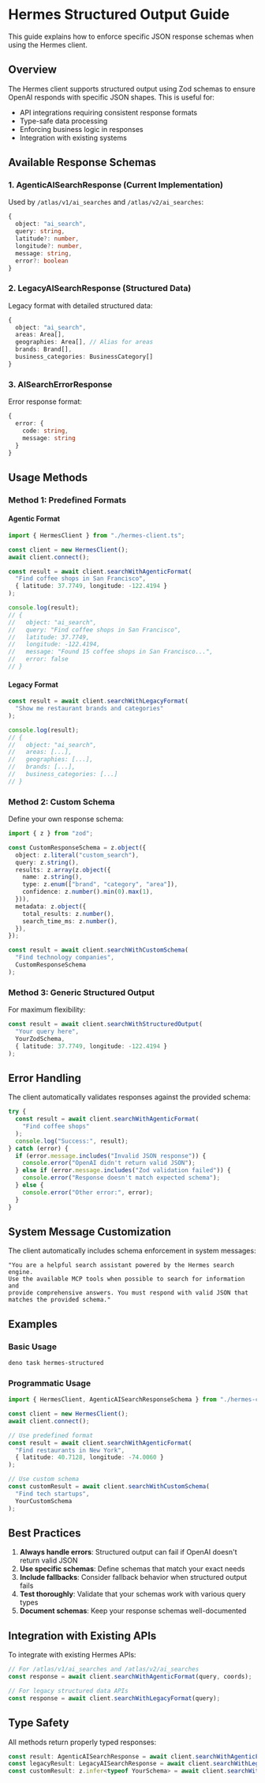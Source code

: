 # Hermes Structured Output Guide

This guide explains how to enforce specific JSON response schemas when using the Hermes client.

## Overview

The Hermes client supports structured output using Zod schemas to ensure OpenAI responds with specific JSON shapes. This is useful for:

- API integrations requiring consistent response formats
- Type-safe data processing
- Enforcing business logic in responses
- Integration with existing systems

## Available Response Schemas

### 1. AgenticAISearchResponse (Current Implementation)

Used by `/atlas/v1/ai_searches` and `/atlas/v2/ai_searches`:

```typescript
{
  object: "ai_search",
  query: string,
  latitude?: number,
  longitude?: number,
  message: string,
  error?: boolean
}
```

### 2. LegacyAISearchResponse (Structured Data)

Legacy format with detailed structured data:

```typescript
{
  object: "ai_search",
  areas: Area[],
  geographies: Area[], // Alias for areas
  brands: Brand[],
  business_categories: BusinessCategory[]
}
```

### 3. AISearchErrorResponse

Error response format:

```typescript
{
  error: {
    code: string,
    message: string
  }
}
```

## Usage Methods

### Method 1: Predefined Formats

#### Agentic Format
```typescript
import { HermesClient } from "./hermes-client.ts";

const client = new HermesClient();
await client.connect();

const result = await client.searchWithAgenticFormat(
  "Find coffee shops in San Francisco",
  { latitude: 37.7749, longitude: -122.4194 }
);

console.log(result);
// {
//   object: "ai_search",
//   query: "Find coffee shops in San Francisco",
//   latitude: 37.7749,
//   longitude: -122.4194,
//   message: "Found 15 coffee shops in San Francisco...",
//   error: false
// }
```

#### Legacy Format
```typescript
const result = await client.searchWithLegacyFormat(
  "Show me restaurant brands and categories"
);

console.log(result);
// {
//   object: "ai_search",
//   areas: [...],
//   geographies: [...],
//   brands: [...],
//   business_categories: [...]
// }
```

### Method 2: Custom Schema

Define your own response schema:

```typescript
import { z } from "zod";

const CustomResponseSchema = z.object({
  object: z.literal("custom_search"),
  query: z.string(),
  results: z.array(z.object({
    name: z.string(),
    type: z.enum(["brand", "category", "area"]),
    confidence: z.number().min(0).max(1),
  })),
  metadata: z.object({
    total_results: z.number(),
    search_time_ms: z.number(),
  }),
});

const result = await client.searchWithCustomSchema(
  "Find technology companies",
  CustomResponseSchema
);
```

### Method 3: Generic Structured Output

For maximum flexibility:

```typescript
const result = await client.searchWithStructuredOutput(
  "Your query here",
  YourZodSchema,
  { latitude: 37.7749, longitude: -122.4194 }
);
```

## Error Handling

The client automatically validates responses against the provided schema:

```typescript
try {
  const result = await client.searchWithAgenticFormat(
    "Find coffee shops"
  );
  console.log("Success:", result);
} catch (error) {
  if (error.message.includes("Invalid JSON response")) {
    console.error("OpenAI didn't return valid JSON");
  } else if (error.message.includes("Zod validation failed")) {
    console.error("Response doesn't match expected schema");
  } else {
    console.error("Other error:", error);
  }
}
```

## System Message Customization

The client automatically includes schema enforcement in system messages:

```
"You are a helpful search assistant powered by the Hermes search engine. 
Use the available MCP tools when possible to search for information and 
provide comprehensive answers. You must respond with valid JSON that 
matches the provided schema."
```

## Examples

### Basic Usage
```bash
deno task hermes-structured
```

### Programmatic Usage
```typescript
import { HermesClient, AgenticAISearchResponseSchema } from "./hermes-client.ts";

const client = new HermesClient();
await client.connect();

// Use predefined format
const result = await client.searchWithAgenticFormat(
  "Find restaurants in New York",
  { latitude: 40.7128, longitude: -74.0060 }
);

// Use custom schema
const customResult = await client.searchWithCustomSchema(
  "Find tech startups",
  YourCustomSchema
);
```

## Best Practices

1. **Always handle errors**: Structured output can fail if OpenAI doesn't return valid JSON
2. **Use specific schemas**: Define schemas that match your exact needs
3. **Include fallbacks**: Consider fallback behavior when structured output fails
4. **Test thoroughly**: Validate that your schemas work with various query types
5. **Document schemas**: Keep your response schemas well-documented

## Integration with Existing APIs

To integrate with existing Hermes APIs:

```typescript
// For /atlas/v1/ai_searches and /atlas/v2/ai_searches
const response = await client.searchWithAgenticFormat(query, coords);

// For legacy structured data APIs
const response = await client.searchWithLegacyFormat(query);
```

## Type Safety

All methods return properly typed responses:

```typescript
const result: AgenticAISearchResponse = await client.searchWithAgenticFormat(query);
const legacyResult: LegacyAISearchResponse = await client.searchWithLegacyFormat(query);
const customResult: z.infer<typeof YourSchema> = await client.searchWithCustomSchema(query, YourSchema);
``` 